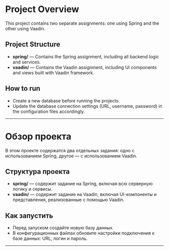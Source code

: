 # Project Overview

This project contains two separate assignments: one using Spring and the other using Vaadin.

## Project Structure

- **spring/** — Contains the Spring assignment, including all backend logic and services.
- **vaadin/** — Contains the Vaadin assignment, including UI components and views built with Vaadin framework.

## How to run

- Create a new database before running the projects.
- Update the database connection settings (URL, username, password) in the configuration files accordingly.

---

# Обзор проекта

В этом проекте содержатся два отдельных задания: одно с использованием Spring, другое — с использованием Vaadin.

## Структура проекта

- **spring/** — содержит задание на Spring, включая всю серверную логику и сервисы.
- **vaadin/** — содержит задание на Vaadin, включая UI-компоненты и представления, реализованные с помощью Vaadin.

## Как запустить

- Перед запуском создайте новую базу данных.
- В конфигурационных файлах обновите настройки подключения к базе данных: URL, логин и пароль.


---

